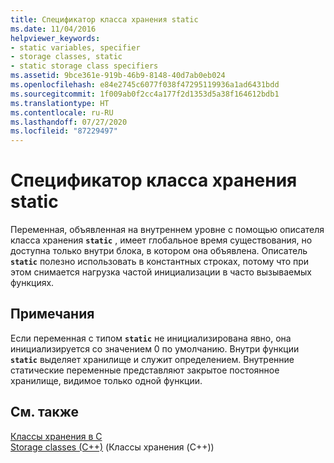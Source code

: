 ```yaml
---
title: Спецификатор класса хранения static
ms.date: 11/04/2016
helpviewer_keywords:
- static variables, specifier
- storage classes, static
- static storage class specifiers
ms.assetid: 9bce361e-919b-46b9-8148-40d7ab0eb024
ms.openlocfilehash: e84e2745c6077f038f47295119936a1ad6431bdd
ms.sourcegitcommit: 1f009ab0f2cc4a177f2d1353d5a38f164612bdb1
ms.translationtype: HT
ms.contentlocale: ru-RU
ms.lasthandoff: 07/27/2020
ms.locfileid: "87229497"
---
```

# <a name="static-storage-class-specifier"></a>Спецификатор класса хранения static

Переменная, объявленная на внутреннем уровне с помощью описателя класса хранения **`static`** , имеет глобальное время существования, но доступна только внутри блока, в котором она объявлена. Описатель **`static`** полезно использовать в константных строках, потому что при этом снимается нагрузка частой инициализации в часто вызываемых функциях.

## <a name="remarks"></a>Примечания

Если переменная с типом **`static`** не инициализирована явно, она инициализируется со значением 0 по умолчанию. Внутри функции **`static`** выделяет хранилище и служит определением. Внутренние статические переменные представляют закрытое постоянное хранилище, видимое только одной функции.

## <a name="see-also"></a>См. также

[Классы хранения в C](c-storage-classes.md)<br/>
[Storage classes (C++)](../cpp/storage-classes-cpp.md) (Классы хранения (C++))
